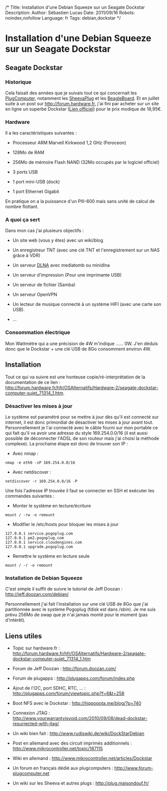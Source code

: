 /*
Title: Installation d'une Debian Squeeze sur un Seagate Dockstar
Description: 
Author: Sébastien Lucas
Date: 2011/09/16
Robots: noindex,nofollow
Language: fr
Tags: debian,dockstar
*/
# Installation d'une Debian Squeeze sur un Seagate Dockstar

## Seagate Dockstar
### Historique

Cela faisait des années que je suivais tout ce qui concernait les [PlugComputer](http://fr.wikipedia.org/wiki/Special:Search?search=PlugComputer), notamment les [SheevaPlug](http://fr.wikipedia.org/wiki/Special:Search?search=SheevaPlug) et les [BeagleBoard](http://fr.wikipedia.org/wiki/Special:Search?search=BeagleBoard). Et en juillet suite à un post sur http://forum.hardware.fr, j'ai fini par acheter sur un site en ligne un superbe Dockstar ([Lien officiel](http://www.seagate.com/www/fr-fr/products/network_storage/freeagent_dockstar/)) pour le prix modique de 18,95€. 

### Hardware

Il a les caractéristiques suivantes :

*	Processeur ARM Marvell Kirkwood 1,2 GHz (Feroceon)

*	128Mo de RAM

*	256Mo de mémoire Flash NAND (32Mo occupés par le logiciel officiel)

*	3 ports USB

*	1 port mini-USB (dock)

*	1 port Ethernet Gigabit

En pratique on a la puissance d'un PIII-600 mais sans unité de calcul de nombre flottant.
### A quoi ça sert

Dans mon cas j'ai plusieurs objectifs :

*	Un site web (vous y êtes) avec un wiki/blog

*	Un enregistreur TNT (avec une clé TNT et l'enregistrement sur un NAS grâce à VDR)

*	Un serveur [DLNA](http://fr.wikipedia.org/wiki/Special:Search?search=DLNA) avec mediatomb ou minidlna

*	Un serveur d'impression (Pour une imprimante USB)

*	Un serveur de fichier (Samba)

*	Un serveur OpenVPN

*	Un lecteur de musique connecté à un système HIFI (avec une carte son USB).

*	...
### Consommation électrique

Mon Wattmètre qui a une précision de 4W m'indique ...... 0W. J'en déduis donc que le Dockstar + une clé USB de 8Go consomment environ 4W.
## Installation

Tout ce qui va suivre est une honteuse copie/ré-interprétation de la documentation de ce lien : http://forum.hardware.fr/hfr/OSAlternatifs/Hardware-2/seagate-dockstar-computer-sujet_71314_1.htm.
### Désactiver les mises à jour

Le système est paramétré pour se mettre à jour dès qu'il est connecté sur internet, il est donc primordial de désactiver les mises à jour avant tout. Personnellement je l'ai connecté avec le câble fourni sur mon portable ce qui fait qu'il va avoir une adresse du style 169.254.0.0/16 (il est aussi possible de déconnecter l'ADSL de son routeur mais j'ai choisi la méthode complexe). La prochaine étape est donc de trouver son IP :

*	Avec nmap :
```
nmap -e eth0 -sP 169.254.0.0/16
```

*	Avec netdiscover :
```
netdiscover -r 169.254.0.0/16 -P
```
Une fois l'adresse IP trouvée il faut se connecter en SSH et exécuter les commandes suivantes :

*	Monter le système en lecture/écriture
```
mount / -rw -o remount
```

*	Modifier le /etc/hosts pour bloquer les mises à jour
```
127.0.0.1 service.pogoplug.com
127.0.0.1 pm2.pogoplug.com
127.0.0.1 service.cloudengines.com
127.0.0.1 upgrade.pogoplug.com
```

*	Remettre le système en lecture seule
```
mount / -r -o remount
```
### Installation de Debian Squeeze

C'est simple il suffit de suivre le tutoriel de Jeff Doozan : http://jeff.doozan.com/debian/

Personnellement j'ai fait l'installation sur une clé USB de 8Go que j'ai partitionnée avec le système Pogoplug (fdisk est dans /sbin). Je me suis prévu 256Mo de swap que je n'ai jamais monté pour le moment (pas d'intérêt).
## Liens utiles

*	Topic sur hardware.fr : http://forum.hardware.fr/hfr/OSAlternatifs/Hardware-2/seagate-dockstar-computer-sujet_71314_1.htm

*	Forum de Jeff Doozan : http://forum.doozan.com/

*	Forum de plugapps : http://plugapps.com/forum/index.php

*	Ajout de l'I2C, port SDHC, RTC, ... : http://plugapps.com/forum/viewtopic.php?f=6&t=258

*	Boot NFS avec le Dockstar : http://hippopota.me/blog/?p=740

*	Connexion JTAG : http://www.yourwarrantyisvoid.com/2010/09/08/dead-dockstar-resurrected-with-jtag/ 

*	Un wiki bien fait : http://www.rudiswiki.de/wiki/DockStarDebian

*	Post en allemand avec des circuit imprimés additionnels : http://www.mikrocontroller.net/topic/187115

*	Wiki en allemand : http://www.mikrocontroller.net/articles/Dockstar

*	Un forum en français dédié aux plugcomputers : http://www.forum-plugcomputer.net

*	Un wiki sur les Sheeva et autres plugs : http://plug.maisondouf.fr/


